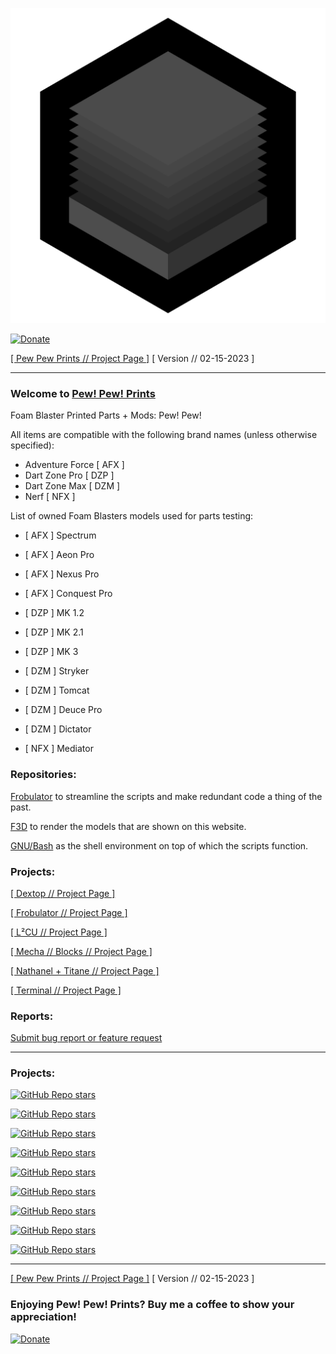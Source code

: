 ![pewpewprints](https://raw.githubusercontent.com/nathaneltitane/pewpewprints/main/pewpewprints.svg)

[![Donate](https://img.shields.io/badge/Paypal-2f343f.svg?style=for-the-badge&logo=paypal&label=Donate)](https://www.paypal.com/donate?hosted_button_id=ZW3CDCANHJCWJ)

[[ Pew Pew Prints // Project Page ]](https://github.com/nathaneltitane/pewpewprints) [ Version // 02-15-2023 ]

---

### Welcome to [Pew! Pew! Prints](https://pewpewprints.com)

Foam Blaster Printed Parts + Mods: Pew! Pew!

All items are compatible with the following brand names (unless otherwise specified):

- Adventure Force [ AFX ]
- Dart Zone Pro [ DZP ]
- Dart Zone Max [ DZM ]
- Nerf [ NFX ]

List of owned Foam Blasters models used for parts testing:

- [ AFX ] Spectrum
- [ AFX ] Aeon Pro
- [ AFX ] Nexus Pro
- [ AFX ] Conquest Pro

- [ DZP ] MK 1.2
- [ DZP ] MK 2.1
- [ DZP ] MK 3

- [ DZM ] Stryker
- [ DZM ] Tomcat
- [ DZM ] Deuce Pro
- [ DZM ] Dictator

- [ NFX ] Mediator

### Repositories:

[Frobulator](https://github.com/nathaneltitane/frobulator) to streamline the scripts and make redundant code a thing of the past.

[F3D](https://github.com/f3d-app/f3d) to render the models that are shown on this website.

[GNU/Bash](https://github.com/gitGNU/gnu_bash) as the shell environment on top of which the scripts function.

### Projects:

[[ Dextop // Project Page ]](https://github.com/nathaneltitane/dextop)

[[ Frobulator // Project Page ]](https://github.com/nathaneltitane/frobulator)

[[ L²CU // Project Page ]](https://github.com/nathaneltitane/l2cu)

[[ Mecha // Blocks // Project Page ]](https://github.com/nathaneltitane/mechablocks)

[[ Nathanel + Titane // Project Page ]](https://github.com/nathaneltitane/nathaneltitane)

[[ Terminal // Project Page ]](https://github.com/nathaneltitane/terminal)

### Reports:

[Submit bug report or feature request](https://github.com/nathaneltitane/pewpewprints/issues)

---

### Projects:

[![GitHub Repo stars](https://img.shields.io/github/stars/nathaneltitane/dextop?style=for-the-badge&logo=gnubash&logoColor=ffffff&label=DEXTOP)](https://github.com/nathaneltitane/dextop)

[![GitHub Repo stars](https://img.shields.io/github/stars/nathaneltitane/frobulator?style=for-the-badge&logo=gnubash&logoColor=ffffff&label=FROBULATOR)](https://github.com/nathaneltitane/frobulator)

[![GitHub Repo stars](https://img.shields.io/github/stars/nathaneltitane/gutengrab?style=for-the-badge&logo=gnubash&logoColor=ffffff&label=GutenGrab)](https://github.com/nathaneltitane/gutengrab)

[![GitHub Repo stars](https://img.shields.io/github/stars/nathaneltitane/l2cu?style=for-the-badge&logo=gnubash&logoColor=ffffff&label=L²CU)](https://github.com/nathaneltitane/l2cu)

[![GitHub Repo stars](https://img.shields.io/github/stars/nathaneltitane/terminal?style=for-the-badge&logo=gnubash&logoColor=ffffff&label=TERMINAL)](https://github.com/nathaneltitane/terminal)

[![GitHub Repo stars](https://img.shields.io/github/stars/nathaneltitane/mechablocks?style=for-the-badge&logo=gnubash&logoColor=ffffff&label=MECHA%20//%20BLOCKS)](https://github.com/nathaneltitane/mechablocks)

[![GitHub Repo stars](https://img.shields.io/github/stars/nathaneltitane/pixtrm?style=for-the-badge&logo=gnubash&logoColor=ffffff&label=PIXTRM)](https://github.com/nathaneltitane/pixtrm)

[![GitHub Repo stars](https://img.shields.io/github/stars/nathaneltitane/nathaneltitane?style=for-the-badge&logo=gnubash&logoColor=ffffff&label=NATHANEL%20%2b%20TITANE)](https://github.com/nathaneltitane/nathaneltitane)

[![GitHub Repo stars](https://img.shields.io/github/stars/nathaneltitane/pewpewprints?style=for-the-badge&logo=gnubash&logoColor=ffffff&label=PEW%21%20PEW%21%20PRINTS)](https://github.com/nathaneltitane/pewpewprints)

---

[[ Pew Pew Prints // Project Page ]](https://github.com/nathaneltitane/pewpewprints) [ Version // 02-15-2023 ]

### Enjoying Pew! Pew! Prints? Buy me a coffee to show your appreciation!

[![Donate](https://img.shields.io/badge/Paypal-2f343f.svg?style=for-the-badge&logo=paypal&label=Donate)](https://www.paypal.com/donate?hosted_button_id=ZW3CDCANHJCWJ)
